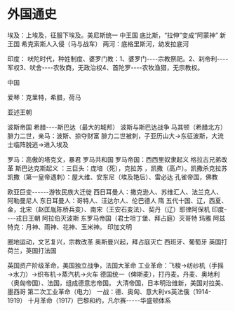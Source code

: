 # 外国通史
埃及：上埃及，征服下埃及。美尼斯统一
中王国   底比斯，“拉伸”变成“阿蒙神”
      新王国    希克索斯人入侵（马与战车）
两河：底格里斯河，幼发拉底河


印度： 吠陀时代，种姓制度、婆罗门教：1、婆罗门----宗教祭祀。2、刹帝利----军权3、吠舍----农牧商，无政治权4、首陀罗----农牧渔猎，无宗教权。

中国

爱琴：克里特，希腊，荷马

亚述王朝

波斯帝国
希腊----斯巴达（最大的城邦）  波斯与斯巴达战争
马其顿（希腊北方）  腓力二世，亲马：波斯、掠夺财富
腓力二世被刺，子亚历山大→东征波斯，大流士临阵脱逃→进入埃及

罗马：高傲的塔克文，暴君
罗马共和国
罗马帝国：西西里奴隶起义
格拉古兄弟改革
斯巴达克斯起义 ：三巨头：庞培（死），克拉苏 ，凯撒（高卢）。凯撒杀克拉苏
      凯撒（第一皇帝遇刺）：屋大维、安东尼（埃及艳后）、雷必达
孔雀帝国，佛教

欧亚巨变------游牧民族大迁徙
   西日耳曼人：撒克逊人、苏维汇人、法兰克人、阿勒曼尼人
   东日耳曼人：哥特人、汪达尔人、伦巴德人
隋
五代十国、辽，西夏、金，北宋（赵匡胤陈桥兵变）、南宋（王安石变法）、契丹（辽）耶律阿保机
印度----戎日王朝
阿拉伯灭波斯
东罗马帝国（君士坦丁堡、拜占庭）灭哥特
玛雅
阿兹特克：月神、雨神、花神、玉米神。
印加文明

圈地运动，文艺复兴，宗教改革
奥斯曼兴起，拜占庭灭亡
西班牙、葡萄牙
英国打荷兰，英国打法国

英国资产阶级革命，美国独立战争，法国大革命
工业革命：飞梭→纺纱机（手摇→水力）→织布机→蒸汽机→火车
德国统一（俾斯麦），打丹麦。丹麦、奥地利（奥匈帝国）、法国，组成德意志帝国。
大清帝国，日本明治维新，美国对拉美、墨西哥
第二次工业革命（电力）
一战：德、奥匈、意大利vs英法俄（1914-1919）
十月革命（1917）巴黎和约，凡尔赛-----华盛顿体系
